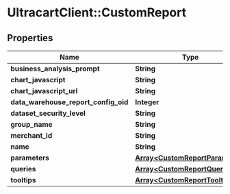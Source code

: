 # UltracartClient::CustomReport

## Properties
Name | Type | Description | Notes
------------ | ------------- | ------------- | -------------
**business_analysis_prompt** | **String** |  | [optional] 
**chart_javascript** | **String** |  | [optional] 
**chart_javascript_url** | **String** |  | [optional] 
**data_warehouse_report_config_oid** | **Integer** |  | [optional] 
**dataset_security_level** | **String** |  | [optional] 
**group_name** | **String** |  | [optional] 
**merchant_id** | **String** |  | [optional] 
**name** | **String** |  | [optional] 
**parameters** | [**Array&lt;CustomReportParameter&gt;**](CustomReportParameter.md) |  | [optional] 
**queries** | [**Array&lt;CustomReportQuery&gt;**](CustomReportQuery.md) |  | [optional] 
**tooltips** | [**Array&lt;CustomReportTooltip&gt;**](CustomReportTooltip.md) |  | [optional] 


